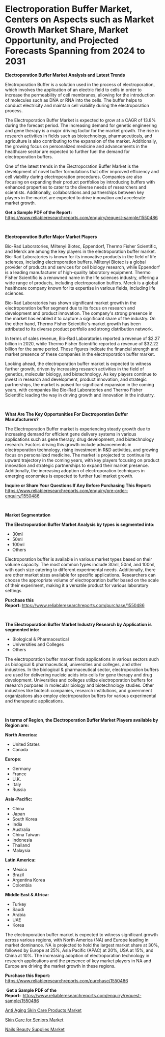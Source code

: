 <p><h1>Electroporation Buffer Market, Centers on Aspects such as Market Growth Market Share, Market Opportunity, and Projected Forecasts Spanning from 2024 to 2031</h1></p><p><strong>Electroporation Buffer Market Analysis and Latest Trends</strong></p>
<p><p>Electroporation Buffer is a solution used in the process of electroporation, which involves the application of an electric field to cells in order to increase the permeability of cell membranes, allowing for the introduction of molecules such as DNA or RNA into the cells. The buffer helps to conduct electricity and maintain cell viability during the electroporation process.</p><p>The Electroporation Buffer Market is expected to grow at a CAGR of 13.8% during the forecast period. The increasing demand for genetic engineering and gene therapy is a major driving factor for the market growth. The rise in research activities in fields such as biotechnology, pharmaceuticals, and agriculture is also contributing to the expansion of the market. Additionally, the growing focus on personalized medicine and advancements in the healthcare sector are expected to further fuel the demand for electroporation buffers.</p><p>One of the latest trends in the Electroporation Buffer Market is the development of novel buffer formulations that offer improved efficiency and cell viability during electroporation procedures. Companies are also focusing on expanding their product portfolios by introducing buffers with enhanced properties to cater to the diverse needs of researchers and scientists. Additionally, collaborations and partnerships between key players in the market are expected to drive innovation and accelerate market growth.</p></p>
<p><strong>Get a Sample PDF of the Report:&nbsp;</strong> <a href="https://www.reliableresearchreports.com/enquiry/request-sample/1550486">https://www.reliableresearchreports.com/enquiry/request-sample/1550486</a></p>
<p>&nbsp;</p>
<p><strong>Electroporation Buffer Major Market Players</strong></p>
<p><p>Bio-Rad Laboratories, Miltenyi Biotec, Eppendorf, Thermo Fisher Scientific, and Merck are among the key players in the electroporation buffer market. Bio-Rad Laboratories is known for its innovative products in the field of life sciences, including electroporation buffers. Miltenyi Biotec is a global provider of products and services for cell biology research, while Eppendorf is a leading manufacturer of high-quality laboratory equipment. Thermo Fisher Scientific is a renowned name in the life sciences industry, offering a wide range of products, including electroporation buffers. Merck is a global healthcare company known for its expertise in various fields, including life sciences.</p><p>Bio-Rad Laboratories has shown significant market growth in the electroporation buffer segment due to its focus on research and development and product innovation. The company's strong presence in the market has enabled it to capture a significant share of the industry. On the other hand, Thermo Fisher Scientific's market growth has been attributed to its diverse product portfolio and strong distribution network.</p><p>In terms of sales revenue, Bio-Rad Laboratories reported a revenue of $2.27 billion in 2020, while Thermo Fisher Scientific reported a revenue of $32.22 billion for the same period. These figures indicate the financial strength and market presence of these companies in the electroporation buffer market.</p><p>Looking ahead, the electroporation buffer market is expected to witness further growth, driven by increasing research activities in the field of genetics, molecular biology, and biotechnology. As key players continue to invest in research and development, product innovation, and strategic partnerships, the market is poised for significant expansion in the coming years, with companies like Bio-Rad Laboratories and Thermo Fisher Scientific leading the way in driving growth and innovation in the industry.</p></p>
<p>&nbsp;</p>
<p><strong>What Are The Key Opportunities For Electroporation Buffer Manufacturers?</strong></p>
<p><p>The Electroporation Buffer market is experiencing steady growth due to increasing demand for efficient gene delivery systems in various applications such as gene therapy, drug development, and biotechnology research. Factors driving this growth include advancements in electroporation technology, rising investment in R&D activities, and growing focus on personalized medicine. The market is projected to continue its upward trajectory in the coming years, with key players focusing on product innovation and strategic partnerships to expand their market presence. Additionally, the increasing adoption of electroporation techniques in emerging economies is expected to further fuel market growth.</p></p>
<p><strong>Inquire or Share Your Questions If Any Before Purchasing This Report:</strong> <a href="https://www.reliableresearchreports.com/enquiry/pre-order-enquiry/1550486">https://www.reliableresearchreports.com/enquiry/pre-order-enquiry/1550486</a></p>
<p>&nbsp;</p>
<p><strong>Market Segmentation</strong></p>
<p><strong>The Electroporation Buffer Market Analysis by types is segmented into:</strong></p>
<p><ul><li>30ml</li><li>50ml</li><li>100ml</li><li>Others</li></ul></p>
<p><p>Electroporation buffer is available in various market types based on their volume capacity. The most common types include 30ml, 50ml, and 100ml, with each size catering to different experimental needs. Additionally, there are other market sizes available for specific applications. Researchers can choose the appropriate volume of electroporation buffer based on the scale of their experiment, making it a versatile product for various laboratory settings.</p></p>
<p><strong>Purchase this Report:&nbsp;</strong><a href="https://www.reliableresearchreports.com/purchase/1550486">https://www.reliableresearchreports.com/purchase/1550486</a></p>
<p>&nbsp;</p>
<p><strong>The Electroporation Buffer Market Industry Research by Application is segmented into:</strong></p>
<p><ul><li>Biological & Pharmaceutical</li><li>Universities and Colleges</li><li>Others</li></ul></p>
<p><p>The electroporation buffer market finds applications in various sectors such as biological & pharmaceutical, universities and colleges, and other industries. In the biological & pharmaceutical sector, electroporation buffers are used for delivering nucleic acids into cells for gene therapy and drug development. Universities and colleges utilize electroporation buffers for research purposes in molecular biology and biotechnology studies. Other industries like biotech companies, research institutions, and government organizations also employ electroporation buffers for various experimental and therapeutic applications.</p></p>
<p>&nbsp;</p>
<p><strong>In terms of Region, the Electroporation Buffer Market Players available by Region are:</strong></p>
<p>
    <p> <strong> North America: </strong>
        <ul>
            <li>United States</li>
            <li>Canada</li>
        </ul>
        </p> 
    <p> <strong> Europe: </strong>
        <ul>
            <li>Germany</li>
            <li>France</li>
            <li>U.K.</li>
            <li>Italy</li>
            <li>Russia</li>
        </ul>
        </p> 
    <p> <strong> Asia-Pacific: </strong>
        <ul>
            <li>China</li>
            <li>Japan</li>
            <li>South Korea</li>
            <li>India</li>
            <li>Australia</li>
            <li>China Taiwan</li>
            <li>Indonesia</li>
            <li>Thailand</li>
            <li>Malaysia</li>
        </ul>
        </p> 
    <p> <strong> Latin America: </strong>
        <ul>
            <li>Mexico</li>
            <li>Brazil</li>
            <li>Argentina Korea</li>
            <li>Colombia</li>
        </ul>
        </p> 
    <p> <strong> Middle East & Africa: </strong>
        <ul>
            <li>Turkey</li>
            <li>Saudi</li>
            <li>Arabia</li>
            <li>UAE</li>
            <li>Korea</li>
        </ul>
    </p>
    </p>
<p><p>The electroporation buffer market is expected to witness significant growth across various regions, with North America (NA) and Europe leading in market dominance. NA is projected to hold the largest market share at 30%, followed by Europe at 25%, Asia Pacific (APAC) at 20%, USA at 15%, and China at 10%. The increasing adoption of electroporation technology in research applications and the presence of key market players in NA and Europe are driving the market growth in these regions.</p></p>
<p><strong>Purchase this Report: </strong><a href="https://www.reliableresearchreports.com/purchase/1550486">https://www.reliableresearchreports.com/purchase/1550486</a></p>
<p>&nbsp;<strong>Get a Sample PDF of the Report:&nbsp;&nbsp;</strong><a href="https://www.reliableresearchreports.com/enquiry/request-sample/1550486">https://www.reliableresearchreports.com/enquiry/request-sample/1550486</a></p>
<p><strong></strong></p>
<p><p><a href="https://view.publitas.com/reportprime-1/anti-aging-skin-care-products-market-offers-provide-insightful-data-for-the-time-period-from-2023-to-2030-and-also-provide-analysis-based-on-application-type-and-region/">Anti Aging Skin Care Products Market</a></p><p><a href="https://view.publitas.com/reportprime-1/skin-care-for-seniors-market-size-market-share-and-global-market-analysis-report-2023-2030/">Skin Care for Seniors Market</a></p><p><a href="https://view.publitas.com/reportprime-1/nails-beauty-supplies-market-size-furnishes-valuable-information-encompassing-market-share-market-trends-and-projections-spanning-from-2023-to-2030/">Nails Beauty Supplies Market</a></p></p>